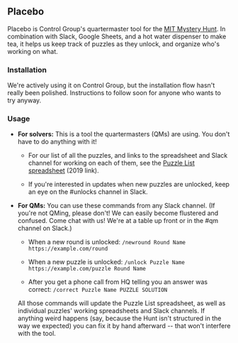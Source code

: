 ## Placebo

Placebo is Control Group's quartermaster tool for the [MIT Mystery Hunt]. In
combination with Slack, Google Sheets, and a hot water dispenser to make tea, it
helps us keep track of puzzles as they unlock, and organize who's working on
what.

### Installation

We're actively using it on Control Group, but the installation flow hasn't
really been polished. Instructions to follow soon for anyone who wants to try
anyway.

### Usage

* **For solvers:** This is a tool the quartermasters (QMs) are using. You don't
  have to do anything with it!

  * For our list of all the puzzles, and links to the spreadsheet and Slack
    channel for working on each of them, see the [Puzzle List spreadsheet] (2019
    link).
  
  * If you're interested in updates when new puzzles are unlocked, keep an eye
    on the #unlocks channel in Slack.

* **For QMs:** You can use these commands from any Slack channel. (If you're not
  QMing, please don't! We can easily become flustered and confused. Come chat
  with us! We're at a table up front or in the #qm channel on Slack.)

  * When a new round is unlocked:
    `/newround Round Name https://example.com/round`
    
  * When a new puzzle is unlocked:
    `/unlock Puzzle Name https://example.com/puzzle Round Name`
    
  * After you get a phone call from HQ telling you an answer was correct:
    `/correct Puzzle Name PUZZLE SOLUTION`
    
  All those commands will update the Puzzle List spreadsheet, as well as
  individual puzzles' working spreadsheets and Slack channels. If anything weird
  happens (say, because the Hunt isn't structured in the way we expected) you
  can fix it by hand afterward -- that won't interfere with the tool.
  
[MIT Mystery Hunt]: https://www.mit.edu/~puzzle/
[Puzzle List spreadsheet]: https://docs.google.com/spreadsheets/d/1FctlfZu7ECWEqWCHDNm7AD8iT_ucik7Cv9PB1aRPFR8/edit#gid=287461192